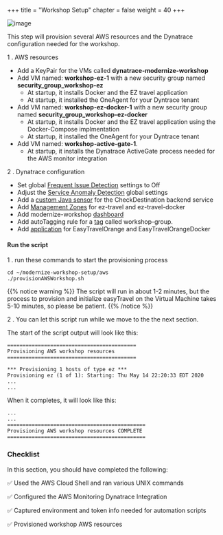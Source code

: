 +++
title = "Workshop Setup"
chapter = false
weight = 40
+++

![image](/images/jess.png)

This step will provision several AWS resources and the Dynatrace configuration needed for the workshop.

1 . AWS resources

* Add a KeyPair for the VMs called **dynatrace-modernize-workshop**
* Add VM named: **workshop-ez-1** with a new security group named **security_group_workshop-ez**
    * At startup, it installs Docker and the EZ travel application 
    * At startup, it installed the OneAgent for your Dyntrace tenant
* Add VM named: **workshop-ez-docker-1** with a new security group named **security_group_workshop-ez-docker** 
    * At startup, it installs Docker and the EZ travel application using the Docker-Compose implmentation 
    * At startup, it installed the OneAgent for your Dyntrace tenant
* Add VM named: **workshop-active-gate-1**. 
    * At startup, it installs the Dynatrace ActiveGate process needed for the AWS monitor integration

2 . Dynatrace configuration

* Set global [Frequent Issue Detection](https://www.dynatrace.com/support/help/how-to-use-dynatrace/problem-detection-and-analysis/problem-detection/detection-of-frequent-issues/) settings to Off
* Adjust the [Service Anomaly Detection](https://www.dynatrace.com/support/help/how-to-use-dynatrace/problem-detection-and-analysis/problem-detection/how-to-adjust-the-sensitivity-of-problem-detection/) global settings
* Add a [custom Java sensor](https://www.dynatrace.com/support/help/how-to-use-dynatrace/transactions-and-services/configuration/define-custom-services/) for the CheckDestination backend service
* Add [Management Zones](https://www.dynatrace.com/support/help/how-to-use-dynatrace/management-zones/) for ez-travel and ez-travel-docker
* Add modernize-workshop [dashboard](https://www.dynatrace.com/support/help/how-to-use-dynatrace/dashboards-and-charts/)
* Add autoTagging rule for a [tag](https://www.dynatrace.com/support/help/how-to-use-dynatrace/tags-and-metadata/) called workshop-group.
* Add [application](https://www.dynatrace.com/support/help/how-to-use-dynatrace/real-user-monitoring/setup-and-configuration/web-applications/initial-configuration/define-your-applications-via-the-my-web-application-placeholder/) for EasyTravelOrange and EasyTravelOrangeDocker

#### Run the script

1 . run these commands to start the provisioning process

```
cd ~/modernize-workshop-setup/aws
./provisionAWSWorkshop.sh
```

{{% notice warning %}}
The script will run in about 1-2 minutes, but the process to provision and initialize easyTravel on the Virtual Machine takes 5-10 minutes, so please be patient.
{{% /notice %}}

2 . You can let this script run while we move to the the next section.

The start of the script output will look like this:

```
==========================================
Provisioning AWS workshop resources
==========================================

*** Provisioning 1 hosts of type ez ***
Provisioning ez (1 of 1): Starting: Thu May 14 22:20:33 EDT 2020
...
...
```

When it completes, it will look like this:

```
...
...
=============================================
Provisioning AWS workshop resources COMPLETE
=============================================
```

### Checklist

In this section, you should have completed the following:

:white_check_mark: Used the AWS Cloud Shell and ran various UNIX commands

:white_check_mark: Configured the AWS Monitoring Dynatrace Integration 

:white_check_mark: Captured environment and token info needed for automation scripts

:white_check_mark: Provisioned workshop AWS resources